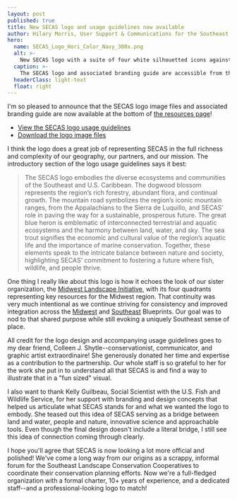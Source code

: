 ```yaml
---
layout: post
published: true
title: New SECAS logo and usage guidelines now available
author: Hilary Morris, User Support & Communications for the Southeast Blueprint
hero:
  name: SECAS_Logo_Hori_Color_Navy_300x.png
  alt: >-
    New SECAS logo with a suite of four white silhouetted icons against an orange, green, navy, and purple background - a dogwood flower, mountains with a road between them, a great blue heron, and a sea trout.
  caption: >-
    The SECAS logo and associated branding guide are accessible from the <a href="https://secassoutheast.org/resources">Resources page of the SECAS website</a>.
  headerClass: light-text
  float: right
---
```

I'm so pleased to announce that the SECAS logo image files and associated branding guide are now available at the bottom of [the resources page](https://secassoutheast.org/resources)!

<ul><li><a href="https://secassoutheast.org/pdf/SECAS_Logo_Usage_Guide_web.pdf">View the SECAS logo usage guidelines</a></li>
  <li><a href="https://secassoutheast.org/images/SECASLogoFiles.zip">Download the logo image files</a></li></ul>

I think the logo does a great job of representing SECAS in the full richness and complexity of our geography, our partners, and our mission.<!--more--> The introductory section of the logo usage guidelines says it best:

<blockquote>The SECAS logo embodies the diverse ecosystems and communities of the Southeast and U.S. Caribbean. The dogwood blossom represents the region’s rich forestry, abundant flora, and continual growth. The mountain road symbolizes the region’s iconic mountain ranges, from the Appalachians to the Sierra de Luquillo, and SECAS’ role in paving the way for a sustainable, prosperous future. The great blue heron is emblematic of interconnected terrestrial and aquatic ecosystems and the harmony between land, water, and sky. The sea trout signifies the economic and cultural value of the region’s aquatic life and the importance of marine conservation. Together, these elements speak to the intricate balance between nature and society, highlighting SECAS’ commitment to fostering a future where fish, wildlife, and people thrive.</blockquote>

One thing I really like about this logo is how it echoes the look of our sister organization, the [Midwest Landscape Initiative](https://www.mlimidwest.org/), with its four quadrants representing key resources for the Midwest region. That continuity was very much intentional as we continue striving for consistency and improved integration across the [Midwest](https://mcap-fws.hub.arcgis.com/pages/midwest-conservation-blueprint) and [Southeast](https://secassoutheast.org/blueprint) Blueprints. Our goal was to nod to that shared purpose while still evoking a uniquely Southeast sense of place.

All credit for the logo design and accompanying usage guidelines goes to my dear friend, Colleen J. Shytle--conservationist, communicator, and graphic artist extraordinaire! She generously donated her time and expertise as a contribution to the partnership. Our whole staff is so grateful to her for the work she put in to understand all that SECAS is and find a way to illustrate that in a "fun sized" visual.

I also want to thank Kelly Guilbeau, Social Scientist with the U.S. Fish and Wildlife Service, for her support with branding and design concepts that helped us articulate what SECAS stands for and what we wanted the logo to embody. She teased out this idea of SECAS serving as a bridge between land and water, people and nature, innovative science and approachable tools. Even though the final design doesn't include a literal bridge, I still see this idea of connection coming through clearly.

I hope you'll agree that SECAS is now looking a lot more official and polished! We've come a long way from our origins as a scrappy, informal forum for the Southeast Landscape Conservation Cooperatives to coordinate their conservation planning efforts. Now we're a full-fledged organization with a formal charter, 10+ years of experience, and a dedicated staff--and a professional-looking logo to match!
